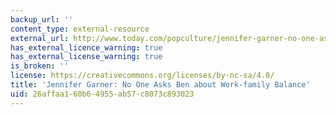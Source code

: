 ```yaml
---
backup_url: ''
content_type: external-resource
external_url: http://www.today.com/popculture/jennifer-garner-no-one-asks-ben-about-work-family-balance-1D80232707
has_external_licence_warning: true
has_external_license_warning: true
is_broken: ''
license: https://creativecommons.org/licenses/by-nc-sa/4.0/
title: 'Jennifer Garner: No One Asks Ben about Work-family Balance'
uid: 26affaa1-60b6-4955-ab57-c8073c893023
---
```

